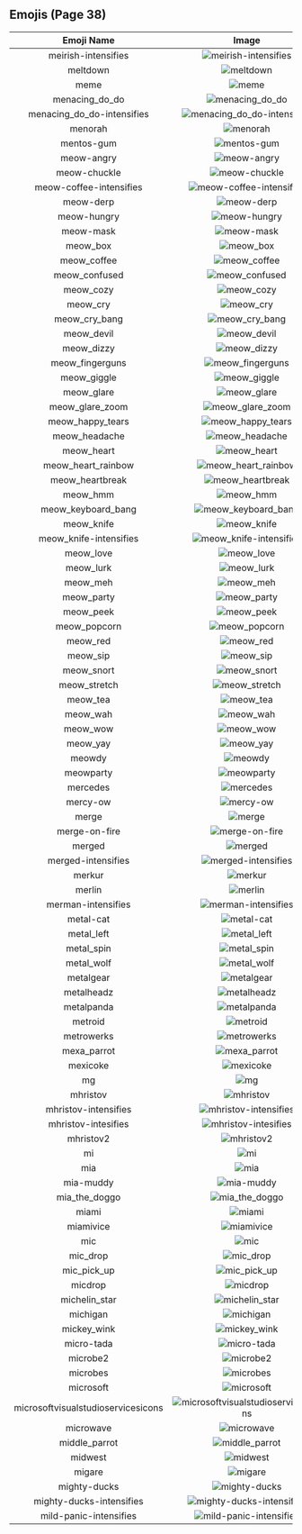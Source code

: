 
  ## Emojis (Page 38)
  |Emoji Name|Image|
  | :-: | :-: |
  |meirish-intensifies| ![meirish-intensifies](/output/meirish-intensifies.gif)|
  |meltdown| ![meltdown](/output/meltdown.png)|
  |meme| ![meme](/output/meme.png)|
  |menacing_do_do| ![menacing_do_do](/output/menacing_do_do.png)|
  |menacing_do_do-intensifies| ![menacing_do_do-intensifies](/output/menacing_do_do-intensifies.gif)|
  |menorah| ![menorah](/output/menorah.png)|
  |mentos-gum| ![mentos-gum](/output/mentos-gum.png)|
  |meow-angry| ![meow-angry](/output/meow-angry.png)|
  |meow-chuckle| ![meow-chuckle](/output/meow-chuckle)|
  |meow-coffee-intensifies| ![meow-coffee-intensifies](/output/meow-coffee-intensifies.gif)|
  |meow-derp| ![meow-derp](/output/meow-derp.png)|
  |meow-hungry| ![meow-hungry](/output/meow-hungry.gif)|
  |meow-mask| ![meow-mask](/output/meow-mask.png)|
  |meow_box| ![meow_box](/output/meow_box.png)|
  |meow_coffee| ![meow_coffee](/output/meow_coffee.png)|
  |meow_confused| ![meow_confused](/output/meow_confused.png)|
  |meow_cozy| ![meow_cozy](/output/meow_cozy.png)|
  |meow_cry| ![meow_cry](/output/meow_cry.png)|
  |meow_cry_bang| ![meow_cry_bang](/output/meow_cry_bang.gif)|
  |meow_devil| ![meow_devil](/output/meow_devil.png)|
  |meow_dizzy| ![meow_dizzy](/output/meow_dizzy.png)|
  |meow_fingerguns| ![meow_fingerguns](/output/meow_fingerguns.png)|
  |meow_giggle| ![meow_giggle](/output/meow_giggle.png)|
  |meow_glare| ![meow_glare](/output/meow_glare.png)|
  |meow_glare_zoom| ![meow_glare_zoom](/output/meow_glare_zoom.gif)|
  |meow_happy_tears| ![meow_happy_tears](/output/meow_happy_tears.png)|
  |meow_headache| ![meow_headache](/output/meow_headache.png)|
  |meow_heart| ![meow_heart](/output/meow_heart.png)|
  |meow_heart_rainbow| ![meow_heart_rainbow](/output/meow_heart_rainbow.gif)|
  |meow_heartbreak| ![meow_heartbreak](/output/meow_heartbreak.gif)|
  |meow_hmm| ![meow_hmm](/output/meow_hmm.png)|
  |meow_keyboard_bang| ![meow_keyboard_bang](/output/meow_keyboard_bang.gif)|
  |meow_knife| ![meow_knife](/output/meow_knife.png)|
  |meow_knife-intensifies| ![meow_knife-intensifies](/output/meow_knife-intensifies.gif)|
  |meow_love| ![meow_love](/output/meow_love.png)|
  |meow_lurk| ![meow_lurk](/output/meow_lurk.gif)|
  |meow_meh| ![meow_meh](/output/meow_meh.png)|
  |meow_party| ![meow_party](/output/meow_party)|
  |meow_peek| ![meow_peek](/output/meow_peek.png)|
  |meow_popcorn| ![meow_popcorn](/output/meow_popcorn.gif)|
  |meow_red| ![meow_red](/output/meow_red)|
  |meow_sip| ![meow_sip](/output/meow_sip.png)|
  |meow_snort| ![meow_snort](/output/meow_snort.png)|
  |meow_stretch| ![meow_stretch](/output/meow_stretch.gif)|
  |meow_tea| ![meow_tea](/output/meow_tea.png)|
  |meow_wah| ![meow_wah](/output/meow_wah.png)|
  |meow_wow| ![meow_wow](/output/meow_wow.png)|
  |meow_yay| ![meow_yay](/output/meow_yay.gif)|
  |meowdy| ![meowdy](/output/meowdy.png)|
  |meowparty| ![meowparty](/output/meowparty.gif)|
  |mercedes| ![mercedes](/output/mercedes.png)|
  |mercy-ow| ![mercy-ow](/output/mercy-ow.png)|
  |merge| ![merge](/output/merge.png)|
  |merge-on-fire| ![merge-on-fire](/output/merge-on-fire.gif)|
  |merged| ![merged](/output/merged.png)|
  |merged-intensifies| ![merged-intensifies](/output/merged-intensifies.gif)|
  |merkur| ![merkur](/output/merkur.png)|
  |merlin| ![merlin](/output/merlin.gif)|
  |merman-intensifies| ![merman-intensifies](/output/merman-intensifies.gif)|
  |metal-cat| ![metal-cat](/output/metal-cat.png)|
  |metal_left| ![metal_left](/output/metal_left.png)|
  |metal_spin| ![metal_spin](/output/metal_spin.gif)|
  |metal_wolf| ![metal_wolf](/output/metal_wolf.png)|
  |metalgear| ![metalgear](/output/metalgear.png)|
  |metalheadz| ![metalheadz](/output/metalheadz.jpg)|
  |metalpanda| ![metalpanda](/output/metalpanda.jpg)|
  |metroid| ![metroid](/output/metroid.png)|
  |metrowerks| ![metrowerks](/output/metrowerks.png)|
  |mexa_parrot| ![mexa_parrot](/output/mexa_parrot.gif)|
  |mexicoke| ![mexicoke](/output/mexicoke.png)|
  |mg| ![mg](/output/mg.png)|
  |mhristov| ![mhristov](/output/mhristov.png)|
  |mhristov-intensifies| ![mhristov-intensifies](/output/mhristov-intensifies.gif)|
  |mhristov-intesifies| ![mhristov-intesifies](/output/mhristov-intesifies.gif)|
  |mhristov2| ![mhristov2](/output/mhristov2.png)|
  |mi| ![mi](/output/mi.png)|
  |mia| ![mia](/output/mia.jpg)|
  |mia-muddy| ![mia-muddy](/output/mia-muddy.png)|
  |mia_the_doggo| ![mia_the_doggo](/output/mia_the_doggo.png)|
  |miami| ![miami](/output/miami.png)|
  |miamivice| ![miamivice](/output/miamivice.png)|
  |mic| ![mic](/output/mic.png)|
  |mic_drop| ![mic_drop](/output/mic_drop.gif)|
  |mic_pick_up| ![mic_pick_up](/output/mic_pick_up.gif)|
  |micdrop| ![micdrop](/output/micdrop.jpg)|
  |michelin_star| ![michelin_star](/output/michelin_star.png)|
  |michigan| ![michigan](/output/michigan.png)|
  |mickey_wink| ![mickey_wink](/output/mickey_wink.gif)|
  |micro-tada| ![micro-tada](/output/micro-tada.png)|
  |microbe2| ![microbe2](/output/microbe2.png)|
  |microbes| ![microbes](/output/microbes.png)|
  |microsoft| ![microsoft](/output/microsoft.png)|
  |microsoftvisualstudioservicesicons| ![microsoftvisualstudioservicesicons](/output/microsoftvisualstudioservicesicons.png)|
  |microwave| ![microwave](/output/microwave.jpg)|
  |middle_parrot| ![middle_parrot](/output/middle_parrot.gif)|
  |midwest| ![midwest](/output/midwest.png)|
  |migare| ![migare](/output/migare.gif)|
  |mighty-ducks| ![mighty-ducks](/output/mighty-ducks.png)|
  |mighty-ducks-intensifies| ![mighty-ducks-intensifies](/output/mighty-ducks-intensifies.gif)|
  |mild-panic-intensifies| ![mild-panic-intensifies](/output/mild-panic-intensifies.gif)|
  
